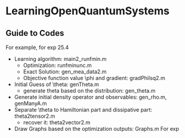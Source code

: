 # LearningOpenQuantumSystems
## Guide to Codes
For example, for exp 25.4
* Learning algorithm: main2_runfmin.m
  * Optimization: runfminunc.m
  * Exact Solution: gen_mea_data2.m
  * Objective function value \phi and gradient: gradPhilsq2.m
* Initial Guess of \theta: genTheta.m
  * generate theta based on the distribution: gen_theta.m
* Generate initial density operator and observables: gen_rho.m, genManyA.m
* Separate \theta to Hamiltonian part and dissipative part: theta2tensor2.m
  * recover it: theta2vector2.m
* Draw Graphs based on the optimization outputs: Graphs.m
For exp
  
